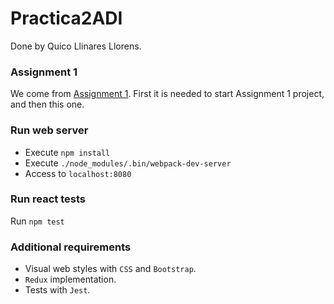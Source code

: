 # Practica2ADI

Done by Quico Llinares Llorens.

### Assignment 1
We come from [Assignment 1](https://github.com/quico14/Practica1ADI). First it is needed to start Assignment 1 project, and then this one.

### Run web server
* Execute `npm install`
* Execute `./node_modules/.bin/webpack-dev-server`
* Access to `localhost:8080`

### Run react tests
Run `npm test`

### Additional requirements
* Visual web styles with `CSS` and `Bootstrap`.
* `Redux` implementation.
* Tests with `Jest`.
